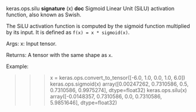 keras.ops.silu
__signature__
(x)
__doc__
Sigmoid Linear Unit (SiLU) activation function, also known as Swish.

The SiLU activation function is computed by the sigmoid function multiplied
by its input. It is defined as `f(x) = x * sigmoid(x)`.

Args:
    x: Input tensor.

Returns:
    A tensor with the same shape as `x`.

Example:

>>> x = keras.ops.convert_to_tensor([-6.0, 1.0, 0.0, 1.0, 6.0])
>>> keras.ops.sigmoid(x)
array([0.00247262, 0.7310586, 0.5, 0.7310586, 0.9975274], dtype=float32)
>>> keras.ops.silu(x)
array([-0.0148357, 0.7310586, 0.0, 0.7310586, 5.9851646], dtype=float32)
